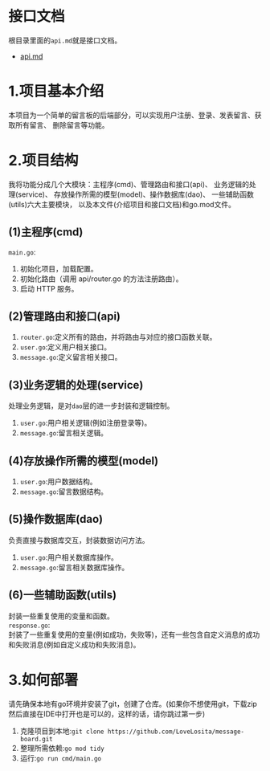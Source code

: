 # 接口文档
根目录里面的`api.md`就是接口文档。
- [api.md](https://f3px86u2dx.apifox.cn/)
# 1.项目基本介绍
本项目为一个简单的留言板的后端部分，可以实现用户注册、登录、发表留言、获取所有留言、
删除留言等功能。
# 2.项目结构
我将功能分成几个大模块：主程序(cmd)、管理路由和接口(api)、
业务逻辑的处理(service)、 存放操作所需的模型(model)、操作数据库(dao)、
一些辅助函数(utils)六大主要模块， 以及本文件(介绍项目和接口文档)和go.mod文件。
## (1)主程序(cmd)
`main.go`:
1. 初始化项目，加载配置。
2. 初始化路由（调用 api/router.go 的方法注册路由）。
3. 启动 HTTP 服务。
## (2)管理路由和接口(api)
1. `router.go`:定义所有的路由，并将路由与对应的接口函数关联。
2. `user.go`:定义用户相关接口。
3. `message.go`:定义留言相关接口。
## (3)业务逻辑的处理(service)
处理业务逻辑，是对` dao `层的进一步封装和逻辑控制。
1. `user.go`:用户相关逻辑(例如注册登录等)。
2. `message.go`:留言相关逻辑。
## (4)存放操作所需的模型(model)
1. `user.go`:用户数据结构。
2. `message.go`:留言数据结构。
## (5)操作数据库(dao)
负责直接与数据库交互，封装数据访问方法。
1. `user.go`:用户相关数据库操作。
2. `message.go`:留言相关数据库操作。
## (6)一些辅助函数(utils)
封装一些重复使用的变量和函数。  
`response.go`:<br>封装了一些重复使用的变量(例如成功，失败等)，还有一些包含自定义消息的成功和失败消息(例如自定义成功和失败消息)。
# 3.如何部署
请先确保本地有go环境并安装了git，创建了仓库。(如果你不想使用git，下载zip然后直接在IDE中打开也是可以的，这样的话，请你跳过第一步)
1. 克隆项目到本地:`git clone https://github.com/LoveLosita/message-board.git`
2. 整理所需依赖:`go mod tidy`
3. 运行:`go run cmd/main.go`